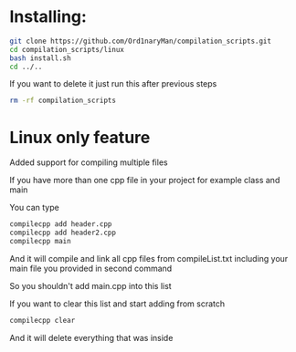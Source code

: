 # Installing:

```sh
git clone https://github.com/Ord1naryMan/compilation_scripts.git
cd compilation_scripts/linux
bash install.sh
cd ../..
```

If you want to delete it just run this after previous steps
```sh
rm -rf compilation_scripts
```

# Linux only feature

Added support for compiling multiple files

If you have more than one cpp file in your project for example class and main

You can type

```bash
compilecpp add header.cpp
compilecpp add header2.cpp
compilecpp main
```

And it will compile and link all cpp files from compileList.txt including your main file you provided in second command

So you shouldn't add main.cpp into this list

If you want to clear this list and start adding from scratch

```bash
compilecpp clear
```
And it will delete everything that was inside
